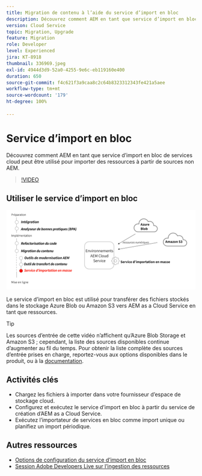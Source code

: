 ```yaml
---
title: Migration de contenu à l’aide du service d’import en bloc
description: Découvrez comment AEM en tant que service d’import en bloc de services cloud peut être utilisé pour importer des ressources à partir de sources non AEM.
version: Cloud Service
topic: Migration, Upgrade
feature: Migration
role: Developer
level: Experienced
jira: KT-8918
thumbnail: 336969.jpeg
exl-id: 4944d3d9-52a0-4255-9e6c-eb119160e400
duration: 650
source-git-commit: f4c621f3a9caa8c2c64b8323312343fe421a5aee
workflow-type: tm+mt
source-wordcount: '179'
ht-degree: 100%

---
```


# Service d’import en bloc

Découvrez comment AEM en tant que service d’import en bloc de services cloud peut être utilisé pour importer des ressources à partir de sources non AEM.



>[!VIDEO](https://video.tv.adobe.com/v/336969?quality=12&learn=on)

## Utiliser le service d’import en bloc

![Cycle de vie du service d’import en bloc.](../assets/bulk-import-service.png)

Le service d’import en bloc est utilisé pour transférer des fichiers stockés dans le stockage Azure Blob ou Amazon S3 vers AEM as a Cloud Service en tant que ressources.

>[!TIP]
>
> Les sources d’entrée de cette vidéo n’affichent qu’Azure Blob Storage et Amazon S3 ; cependant, la liste des sources disponibles continue d’augmenter au fil du temps. Pour obtenir la liste complète des sources d’entrée prises en charge, reportez-vous aux options disponibles dans le produit, ou à la [documentation](https://experienceleague.adobe.com/docs/experience-manager-cloud-service/content/assets/manage/add-assets.html?lang=fr#bulk-upload).

## Activités clés

+ Chargez les fichiers à importer dans votre fournisseur d’espace de stockage cloud.
+ Configurez et exécutez le service d’import en bloc à partir du service de création d’AEM as a Cloud Service.
+ Exécutez l’importateur de services en bloc comme import unique ou planifiez un import périodique.

## Autres ressources

+ [Options de configuration du service d’import en bloc](https://experienceleague.adobe.com/docs/experience-manager-cloud-service/content/assets/manage/add-assets.html?lang=fr#configure-bulk-ingestor-tool)
+ [Session Adobe Developers Live sur l’ingestion des ressources](https://experienceleague.adobe.com/docs/events/adobe-developers-live-recordings/2021/feb2021/asset-bulk-ingestion.html?lang=fr)

